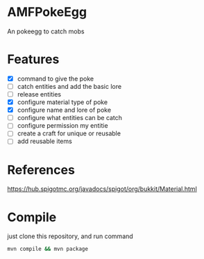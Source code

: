 # AMFPokeEgg
An pokeegg to catch mobs

# Features
- [x] command to give the poke
- [ ] catch entities and add the basic lore
- [ ] release entities
- [x] configure material type of poke
- [x] configure name and lore of poke
- [ ] configure what entities can be catch
- [ ] configure permission my entitie 
- [ ] create a craft for unique or reusable
- [ ] add reusable items

# References

https://hub.spigotmc.org/javadocs/spigot/org/bukkit/Material.html

# Compile

just clone this repository, and run command

```bash
mvn compile && mvn package
```